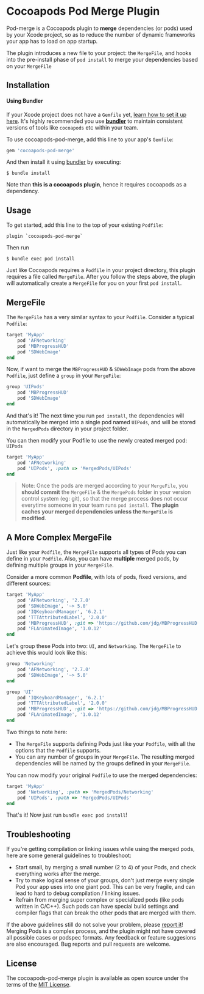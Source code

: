 # Cocoapods Pod Merge Plugin

Pod-merge is a Cocoapods plugin to **merge** dependencies (or pods) used by your Xcode project, so as to reduce the number of dynamic frameworks your app has to load on app startup.

The plugin introduces a new file to your project: the `MergeFile`, and hooks into the pre-install phase of `pod install` to merge your dependencies based on your `MergeFile`

## Installation

#### Using Bundler 

If your Xcode project does not have a `Gemfile` yet, [learn how to set it up here](https://www.mokacoding.com/blog/ruby-for-ios-developers-bundler/). It's highly recommended you use [**bundler**](https://bundler.io/) to maintain consistent versions of tools like `cocoapods` etc within your team. 

To use cocoapods-pod-merge, add this line to your app's `Gemfile`:

```ruby
gem 'cocoapods-pod-merge'
```

And then install it using [bundler](https://bundler.io/) by executing:

    $ bundle install

Note than **this is a cocoapods plugin**, hence it requires cocoapods as a dependency.

## Usage

To get started,  add this line to the top of your existing `Podfile`:

```
plugin `cocoapods-pod-merge`
```

Then run

    $ bundle exec pod install

Just like Cocoapods requires a `Podfile` in your project directory, this plugin requires a file called `MergeFile`. After you follow the steps above, the plugin will automatically create a `MergeFile` for you on your first `pod install`.

## MergeFile

The `MergeFile` has a very similar syntax to your `Podfile`. Consider a typical `Podfile`: 

```ruby
target 'MyApp'
	pod 'AFNetworking'
	pod 'MBProgressHUD'
	pod 'SDWebImage'
end
```

Now, if want to merge the  `MBProgressHUD` & `SDWebImage` pods from the above `Podfile`, just define a `group` in your `MergeFile`:

```ruby
group 'UIPods'
	pod 'MBProgressHUD'
	pod 'SDWebImage'
end
```

And that's it! The next time you run `pod install`, the dependencies will automatically be merged into a single pod named `UIPods`, and will be stored in the `MergedPods` directory in your project folder. 

You can then modify your Podfile to use the newly created merged pod: `UIPods`

```ruby
target 'MyApp'
	pod 'AFNetworking'
	pod 'UIPods', :path => 'MergedPods/UIPods'
end
```

> Note: Once the pods are merged according to your `MergeFile`, you **should commit** the `MergeFile` & the `MergePods` folder in your version control system (eg: git), so that the merge process does not occur everytime someone in your team runs `pod install`. **The plugin caches your merged dependencies unless the `MergeFile` is modified**.

## A More Complex MergeFile

Just like your `Podfile`, the `MergeFile` supports all types of Pods you can define in your `Podfile`. Also, you can have **multiple** merged pods, by defining multiple groups in your `MergeFile`.

Consider a more common **Podfile**, with lots of pods, fixed versions, and different sources:

```RUBY
target 'MyApp'
	pod 'AFNetworking', '2.7.0'
	pod 'SDWebImage', '~> 5.0'
	pod 'IQKeyboardManager', '6.2.1'
	pod 'TTTAttributedLabel', '2.0.0'
	pod 'MBProgressHUD', :git => 'https://github.com/jdg/MBProgressHUD.git', :tag => '1.1.0'
	pod 'FLAnimatedImage', '1.0.12'
end
```

Let's group these Pods into two: `UI`, and `Networking`. The `MergeFile` to achieve this would look like this:

```ruby
group 'Networking'
	pod 'AFNetworking', '2.7.0'
	pod 'SDWebImage', '~> 5.0'
end

group 'UI'
	pod 'IQKeyboardManager', '6.2.1'
	pod 'TTTAttributedLabel', '2.0.0'
	pod 'MBProgressHUD', :git => 'https://github.com/jdg/MBProgressHUD.git', :tag => '1.1.0'
	pod 'FLAnimatedImage', '1.0.12'
end
```

Two things to note here:

* The `MergeFile` supports defining Pods just like your `Podfile`, with all the options that the `Podfile` supports.
* You can any number of groups in your `MergeFile`. The resulting merged dependencies will be named by the groups defined in your `MergeFile`.

You can now modify your original `Podfile` to use the merged dependencies: 

```ruby
target 'MyApp'
	pod 'Networking', :path => 'MergedPods/Networking'
	pod 'UIPods', :path => 'MergedPods/UIPods'
end
```

That's it! Now just run `bundle exec pod install`!

## Troubleshooting

If you're getting compilation or linking issues while using the merged pods, here are some general guidelines to troubleshoot:

* Start small, by merging a small number (2 to 4) of your Pods, and check everything works after the merge.
* Try to make logical sense of your groups, don't just merge every single Pod your app uses into one giant pod. This can be very fragile, and can lead to hard to debug compilation / linking issues.
* Refrain from merging super complex or specialized pods (like pods written in C/C++). Such pods can have special build settings and compiler flags that can break the other pods that are merged with them.

If the above guidelines still do not solve your problem, please [report it](https://github.com/grab/cocoapods-pod-merge/issues)! Merging Pods is a complex process, and the plugin might not have covered all possible cases or podspec formats. Any feedback or feature suggesions are also encouraged. Bug reports and pull requests are welcome. 

## License

The cocoapods-pod-merge plugin is available as open source under the terms of the [MIT License](https://opensource.org/licenses/MIT).